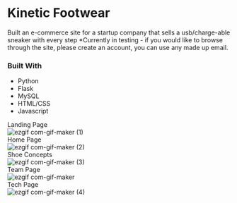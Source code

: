 # Kinetic Footwear

Built an e-commerce site for a startup company that sells a usb/charge-able sneaker with every step
*Currently in testing - if you would like to browse through the site, please create an account, you can use any made up email.

### Built With

* Python
* Flask
* MySQL
* HTML/CSS
* Javascript

Landing Page </br>
![ezgif com-gif-maker (1)](https://user-images.githubusercontent.com/96930354/205545082-2c2a945a-76cc-47d2-bdc5-a6fa1352f4bf.gif)
</br>
Home Page </br>
![ezgif com-gif-maker (2)](https://user-images.githubusercontent.com/96930354/205545181-74e53180-e508-4815-8da2-2b0fd5820ff2.gif)</br>
Shoe Concepts </br>
![ezgif com-gif-maker (3)](https://user-images.githubusercontent.com/96930354/205545229-4ec23464-93c5-49f8-b80a-ee46a1a670b1.gif) </br>
Team Page </br>
![ezgif com-gif-maker](https://user-images.githubusercontent.com/96930354/205545017-f512d64e-c61c-4ba3-a0c4-3c61814209bd.gif)</br>
Tech Page </br>
![ezgif com-gif-maker (4)](https://user-images.githubusercontent.com/96930354/205545569-d44736c3-6396-4e25-bbdd-dd5dce8cd3a4.gif)

